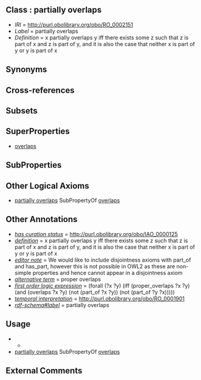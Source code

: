 
## Class : partially overlaps

 * *IRI* = http://purl.obolibrary.org/obo/RO_0002151
 * *Label* = partially overlaps
 * *Definition* = x partially overlaps y iff there exists some z such that z is part of x and z is part of y, and it is also the case that neither x is part of y or y is part of x

## Synonyms


## Cross-references


## Subsets


## SuperProperties

 * [overlaps](../../RO/31/RO_0002131.md)

## SubProperties


## Other Logical Axioms

 * [partially overlaps](../../RO/51/RO_0002151.md) SubPropertyOf [overlaps](../../RO/31/RO_0002131.md)

## Other Annotations

 * *[has curation status](../../IAO/14/IAO_0000114.md)* = http://purl.obolibrary.org/obo/IAO_0000125
 * *[definition](../../IAO/15/IAO_0000115.md)* = x partially overlaps y iff there exists some z such that z is part of x and z is part of y, and it is also the case that neither x is part of y or y is part of x
 * *[editor note](../../IAO/16/IAO_0000116.md)* = We would like to include disjointness axioms with part_of and has_part, however this is not possible in OWL2 as these are non-simple properties and hence cannot appear in a disjointness axiom
 * *[alternative term](../../IAO/18/IAO_0000118.md)* = proper overlaps
 * *[first order logic expression](../../IAO/26/IAO_0000426.md)* = (forall (?x ?y) 
	(iff 
		(proper_overlaps ?x ?y)
		(and 
			(overlaps ?x ?y)
			(not (part_of ?x ?y)) 
			(not (part_of ?y ?x)))))
 * *[temporal interpretation](../../RO/00/RO_0001900.md)* = http://purl.obolibrary.org/obo/RO_0001901
 * *[rdf-schema#label](../../el/rdf-schema#label.md)* = partially overlaps

## Usage

 * -
 * [partially overlaps](../../RO/51/RO_0002151.md) SubPropertyOf [overlaps](../../RO/31/RO_0002131.md)

## External Comments

